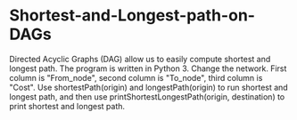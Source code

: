 # Shortest-and-Longest-path-on-DAGs

Directed Acyclic Graphs (DAG) allow us to easily compute shortest and longest path. The program is written in Python 3. Change the network. First column is "From_node", second column is "To_node", third column is "Cost". Use shortestPath(origin) and longestPath(origin) to run shortest and longest path, and then use printShortestLongestPath(origin, destination) to print shortest and longest path.
